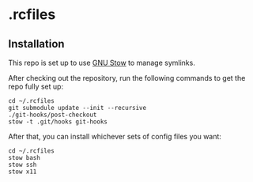 # .rcfiles

## Installation

This repo is set up to use [GNU Stow](https://www.gnu.org/software/stow/) to manage symlinks.

After checking out the repository, run the following commands to get the repo fully set up:

    cd ~/.rcfiles
    git submodule update --init --recursive
    ./git-hooks/post-checkout
    stow -t .git/hooks git-hooks

After that, you can install whichever sets of config files you want:

    cd ~/.rcfiles
    stow bash
    stow ssh
    stow x11
